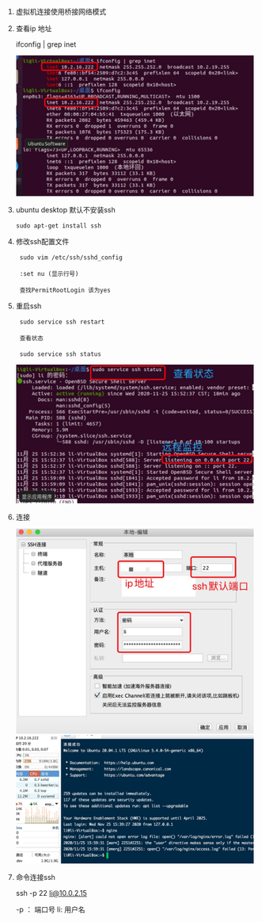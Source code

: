 1. 虚拟机连接使用桥接网络模式

2. 查看ip 地址

   ifconfig | grep inet

   ![avatar](../assets/ifconfig.jpg)
   
3. ubuntu desktop 默认不安装ssh

       sudo apt-get install ssh

4. 修改ssh配置文件

        sudo vim /etc/ssh/sshd_config

        :set nu (显示行号)

        查找PermitRootLogin 该为yes

5. 重启ssh

        sudo service ssh restart

        查看状态

        sudo service ssh status

   ![avatar](../assets/ssh-status.jpg)

6. 连接

   ![avatar](../assets/ssh.jpg)
   ![avatar](../assets/success-ssh.jpg)

7. 命令连接ssh

      ssh -p 22 li@10.0.2.15

      -p ： 端口号
      li: 用户名
      